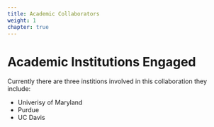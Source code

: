 ```yaml
---
title: Academic Collaborators
weight: 1
chapter: true
---
```


# Academic Institutions Engaged

Currently there are three institions involved in this collaboration they include:

- Univerisy of Maryland
- Purdue
- UC Davis